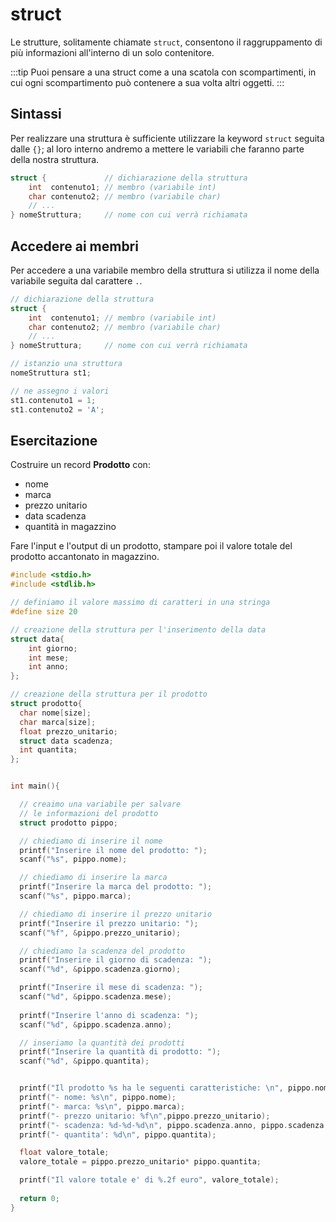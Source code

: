 # struct

Le strutture, solitamente chiamate `struct`, consentono il raggruppamento di più informazioni all'interno di un solo contenitore.

:::tip
Puoi pensare a una struct come a una scatola con scompartimenti, in cui ogni scompartimento può contenere a sua volta altri oggetti.
:::

## Sintassi

Per realizzare una struttura è sufficiente utilizzare la keyword `struct` seguita dalle `{}`; al loro interno andremo a mettere le variabili che faranno parte della nostra struttura.

```cpp
struct {           	 // dichiarazione della struttura
	int  contenuto1; // membro (variabile int)
	char contenuto2; // membro (variabile char)
	// ...
} nomeStruttura;     // nome con cui verrà richiamata
```


## Accedere ai membri

Per accedere a una variabile membro della struttura si utilizza il nome della variabile seguita dal carattere `.`.

```cpp
// dichiarazione della struttura
struct {           	 
	int  contenuto1; // membro (variabile int)
	char contenuto2; // membro (variabile char)
	// ...
} nomeStruttura;     // nome con cui verrà richiamata

// istanzio una struttura
nomeStruttura st1;

// ne assegno i valori
st1.contenuto1 = 1;
st1.contenuto2 = 'A';
```

## Esercitazione

Costruire un record **Prodotto** con:

- nome
- marca
- prezzo unitario
- data scadenza
- quantità in magazzino

Fare l'input e l'output di un prodotto, stampare poi il valore totale del prodotto accantonato in magazzino.

```cpp
#include <stdio.h>
#include <stdlib.h>

// definiamo il valore massimo di caratteri in una stringa
#define size 20

// creazione della struttura per l'inserimento della data
struct data{
    int giorno;
    int mese;
    int anno;
};

// creazione della struttura per il prodotto
struct prodotto{
  char nome[size];
  char marca[size];
  float prezzo_unitario;
  struct data scadenza;
  int quantita;
};


int main(){

  // creaimo una variabile per salvare 
  // le informazioni del prodotto
  struct prodotto pippo;

  // chiediamo di inserire il nome
  printf("Inserire il nome del prodotto: ");
  scanf("%s", pippo.nome);

  // chiediamo di inserire la marca
  printf("Inserire la marca del prodotto: ");
  scanf("%s", pippo.marca);

  // chiediamo di inserire il prezzo unitario
  printf("Inserire il prezzo unitario: ");
  scanf("%f", &pippo.prezzo_unitario);

  // chiediamo la scadenza del prodotto
  printf("Inserire il giorno di scadenza: ");
  scanf("%d", &pippo.scadenza.giorno);

  printf("Inserire il mese di scadenza: ");
  scanf("%d", &pippo.scadenza.mese);
  
  printf("Inserire l'anno di scadenza: ");
  scanf("%d", &pippo.scadenza.anno);

  // inseriamo la quantità dei prodotti
  printf("Inserire la quantità di prodotto: ");
  scanf("%d", &pippo.quantita);


  printf("Il prodotto %s ha le seguenti caratteristiche: \n", pippo.nome);
  printf("- nome: %s\n", pippo.nome);
  printf("- marca: %s\n", pippo.marca);
  printf("- prezzo unitario: %f\n",pippo.prezzo_unitario);
  printf("- scadenza: %d-%d-%d\n", pippo.scadenza.anno, pippo.scadenza.mese, pippo.scadenza.giorno);
  printf("- quantita': %d\n", pippo.quantita);

  float valore_totale;
  valore_totale = pippo.prezzo_unitario* pippo.quantita;

  printf("Il valore totale e' di %.2f euro", valore_totale);
  
  return 0;
}
```
